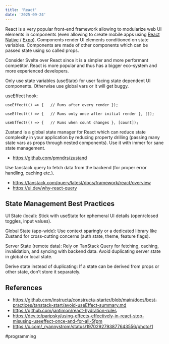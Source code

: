 ```yaml
---
title: 'React'
date: '2025-09-24'
---
```

React is a very popular front-end framework allowing to modularize web UI elements in components (even allowing to create mobile apps using [React Native](https://reactnative.dev/) / [Expo](https://expo.dev/)). Components render UI elements conditioned on state variables. Components are made of other components which can be passed state using so called props.

Consider Svelte over React since it is a simpler and more performant competitor. React is more popular and thus has a bigger eco-system and more experienced developers.

Only use state variables (useState) for user facing state dependent UI components. Otherwise use global vars or it will get buggy.

useEffect hook:

`useEffect(() => {   // Runs after every render });`

`useEffect(() => {   // Runs only once after initial render }, []);`

`useEffect(() => {   // Runs when count changes }, [count]);`

Zustand is a global state manager for React which can reduce state complexity in your application by reducing property drilling (passing many state vars as props through nested components). Use it with immer for sane state management.

- <https://github.com/pmndrs/zustand>

Use tanstack query to fetch data from the backend (for proper error handling, caching etc.).

- <https://tanstack.com/query/latest/docs/framework/react/overview>
- <https://ui.dev/why-react-query>

## State Management Best Practices

UI State (local): Stick with useState for ephemeral UI details (open/closed toggles, input values).

Global State (app-wide): Use context sparingly or a dedicated library like Zustand for cross-cutting concerns (auth state, theme, feature flags).

Server State (remote data): Rely on TanStack Query for fetching, caching, invalidation, and syncing with backend data. Avoid duplicating server state in global or local state.

Derive state instead of duplicating: If a state can be derived from props or other state, don’t store it separately.

## References

- <https://github.com/instructa/constructa-starter/blob/main/docs/best-practices/tanstack-start/avoid-useEffect-summary.md>
- <https://github.com/jantimon/react-hydration-rules>
- <https://dev.to/paripsky/using-effects-effectively-in-react-stop-misusing-useeffect-once-and-for-all-5fpm>
- <https://x.com/_ryannystrom/status/1970292793877643556/photo/1>

#programming

